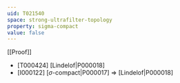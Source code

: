 ```yaml
---
uid: T021540
space: strong-ultrafilter-topology
property: sigma-compact
value: false
---
```

[[Proof]]

* [T000424] [Lindelof|P000018]
* [I000122] [$\sigma$-compact|P000017] => [Lindelof|P000018]

